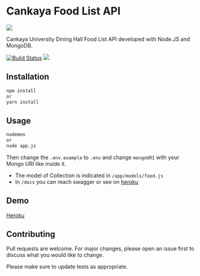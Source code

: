 # Cankaya Food List API

<img src="https://user-images.githubusercontent.com/10114716/73559831-e22a5700-4466-11ea-93a3-03c4c32c1078.jpg"/>
<p>Cankaya University Dining Hall Food List API developed with Node.JS and MongoDB.</p>

[![Build Status](https://travis-ci.com/buraksakalli/cankaya-foodlist.svg?branch=master)](https://travis-ci.com/buraksakalli/cankaya-foodlist)
<img src="https://api.netlify.com/api/v1/badges/091ff151-1ff8-40ce-8ae4-f52ef0eca90d/deploy-status">


## Installation

```bash
npm install
or
yarn install
```

## Usage

```bash
nodemon
or
node app.js
```
Then change the `.env.example` to `.env` and change `mongoURI` with your Mongo URI like inside it.

- The model of Collection is indicated in `/app/models/food.js`
- In `/docs` you can reach swagger or see on <a href="https://cankaya-food.herokuapp.com/docs">heroku</a>

## Demo
<a href="https://cankaya-food.herokuapp.com">Heroku</a>

## Contributing

Pull requests are welcome. For major changes, please open an issue first to discuss what you would like to change.

Please make sure to update tests as appropriate.